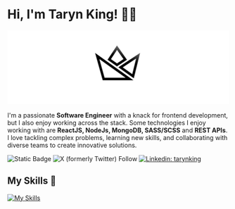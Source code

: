 # Hi, I'm Taryn King! 👋🏾

![Crown Banner Image](https://github.com/TK1ng/TK1ng/blob/master/assets/crown--illuminated.svg)

I'm a  passionate **Software Engineer** with a knack for frontend development, but I also enjoy working across the stack.  Some technologies I enjoy working with are **ReactJS, NodeJs, MongoDB,  SASS/SCSS** and **REST APIs**. I love tackling complex problems, learning new skills, and collaborating with diverse teams to create innovative solutions.

![Static Badge](https://img.shields.io/badge/tarynking.dev-website?style=flat&labelColor=262e33&color=db976f&link=https%3A%2F%2Fwww.tarynking.dev)
![X (formerly Twitter) Follow](https://img.shields.io/twitter/follow/iimkiing)
[![Linkedin: tarynking](https://img.shields.io/badge/-tarynking-blue?style=flat&logo=Linkedin&logoColor=white&link=https://www.linkedin.com/in/taryn-king/)](https://www.linkedin.com/in/taryn-king/)


## My Skills 🧠

[![My Skills](https://skillicons.dev/icons?i=html,css,sass,js,typescript,react,nodejs,expressjs,mongo,postgresql,aws,jest,figma&theme=dark)](https://skillicons.dev)

